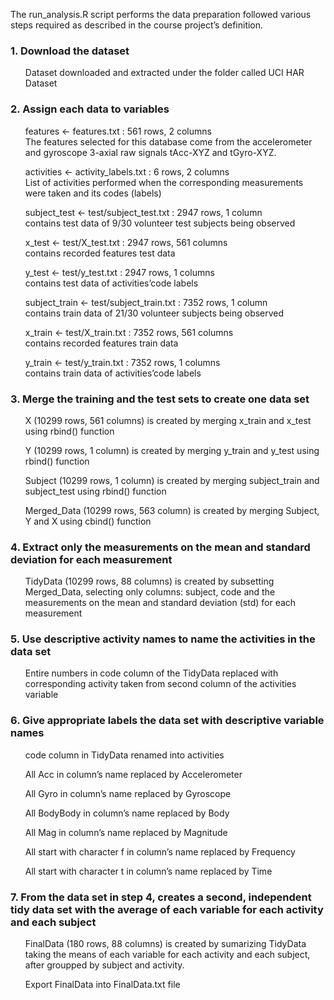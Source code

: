The run_analysis.R script performs the data preparation followed various steps required as described in the course project’s definition.

### 1. Download the dataset
<ul>Dataset downloaded and extracted under the folder called UCI HAR Dataset</ul>

### 2. Assign each data to variables
<ul>features <- features.txt : 561 rows, 2 columns<br>
The features selected for this database come from the accelerometer and gyroscope 3-axial raw signals tAcc-XYZ and tGyro-XYZ.</ul>
<ul>activities <- activity_labels.txt : 6 rows, 2 columns<br>
List of activities performed when the corresponding measurements were taken and its codes (labels)</ul>
<ul>subject_test <- test/subject_test.txt : 2947 rows, 1 column<br>
contains test data of 9/30 volunteer test subjects being observed</ul>
<ul>x_test <- test/X_test.txt : 2947 rows, 561 columns<br>
contains recorded features test data</ul>
<ul>y_test <- test/y_test.txt : 2947 rows, 1 columns<br>
contains test data of activities’code labels</ul>
<ul>subject_train <- test/subject_train.txt : 7352 rows, 1 column<br>
contains train data of 21/30 volunteer subjects being observed</ul>
<ul>x_train <- test/X_train.txt : 7352 rows, 561 columns<br>
contains recorded features train data</ul>
<ul>y_train <- test/y_train.txt : 7352 rows, 1 columns<br>
contains train data of activities’code labels</ul>

### 3. Merge the training and the test sets to create one data set
<ul>X (10299 rows, 561 columns) is created by merging x_train and x_test using rbind() function</ul>
<ul>Y (10299 rows, 1 column) is created by merging y_train and y_test using rbind() function</ul>
<ul>Subject (10299 rows, 1 column) is created by merging subject_train and subject_test using rbind() function</ul>
<ul>Merged_Data (10299 rows, 563 column) is created by merging Subject, Y and X using cbind() function</ul>

### 4. Extract only the measurements on the mean and standard deviation for each measurement
<ul>TidyData (10299 rows, 88 columns) is created by subsetting Merged_Data, selecting only columns: subject, code and the measurements on the mean and standard deviation (std) for each measurement</ul>

### 5. Use descriptive activity names to name the activities in the data set
<ul>Entire numbers in code column of the TidyData replaced with corresponding activity taken from second column of the activities variable</ul>

### 6. Give appropriate labels the data set with descriptive variable names
<ul>code column in TidyData renamed into activities</ul>
<ul>All Acc in column’s name replaced by Accelerometer</ul>
<ul>All Gyro in column’s name replaced by Gyroscope</ul>
<ul>All BodyBody in column’s name replaced by Body</ul>
<ul>All Mag in column’s name replaced by Magnitude</ul>
<ul>All start with character f in column’s name replaced by Frequency</ul>
<ul>All start with character t in column’s name replaced by Time</ul>

### 7. From the data set in step 4, creates a second, independent tidy data set with the average of each variable for each activity and each subject
<ul>FinalData (180 rows, 88 columns) is created by sumarizing TidyData taking the means of each variable for each activity and each subject, after groupped by subject and activity.</ul>
<ul>Export FinalData into FinalData.txt file</ul>

